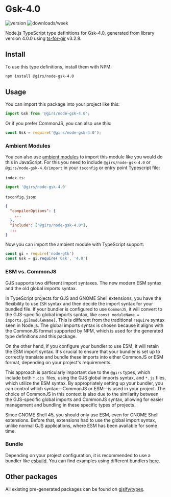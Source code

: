 
# Gsk-4.0

![version](https://img.shields.io/npm/v/@girs/node-gsk-4.0)
![downloads/week](https://img.shields.io/npm/dw/@girs/node-gsk-4.0)


Node.js TypeScript type definitions for Gsk-4.0, generated from library version 4.0.0 using [ts-for-gir](https://github.com/gjsify/ts-for-gir) v3.2.8.


## Install

To use this type definitions, install them with NPM:
```bash
npm install @girs/node-gsk-4.0
```

## Usage

You can import this package into your project like this:
```ts
import Gsk from '@girs/node-gsk-4.0';
```

Or if you prefer CommonJS, you can also use this:
```ts
const Gsk = require('@girs/node-gsk-4.0');
```

### Ambient Modules

You can also use [ambient modules](https://github.com/gjsify/ts-for-gir/tree/main/packages/cli#ambient-modules) to import this module like you would do this in JavaScript.
For this you need to include `@girs/node-gsk-4.0` or `@girs/node-gsk-4.0/import` in your `tsconfig` or entry point Typescript file:

`index.ts`:
```ts
import '@girs/node-gsk-4.0'
```

`tsconfig.json`:
```json
{
  "compilerOptions": {
    ...
  },
  "include": ["@girs/node-gsk-4.0"],
  ...
}
```

Now you can import the ambient module with TypeScript support: 

```ts
const gi = require('node-gtk')
const Gsk = gi.require('Gsk', '4.0')
```



### ESM vs. CommonJS

GJS supports two different import syntaxes. The new modern ESM syntax and the old global imports syntax.

In TypeScript projects for GJS and GNOME Shell extensions, you have the flexibility to use `ESM` syntax and then decide the import syntax for your bundled file. If your bundler is configured to use `CommonJS`, it will convert to the GJS-specific global imports syntax, like `const moduleName = imports.gi[moduleName]`. This is different from the traditional `require` syntax seen in Node.js. The global imports syntax is chosen because it aligns with the CommonJS format supported by NPM, which is used for the generated type definitions and this package.

On the other hand, if you configure your bundler to use ESM, it will retain the ESM import syntax. It's crucial to ensure that your bundler is set up to correctly translate and bundle these imports into either CommonJS or ESM format, depending on your project's requirements.

This approach is particularly important due to the `@girs` types, which include both `*.cjs `files, using the GJS global imports syntax, and `*.js` files, which utilize the ESM syntax. By appropriately setting up your bundler, you can control which syntax—CommonJS or ESM—is used in your project. The choice of CommonJS in this context is also due to the similarity between the GJS-specific global imports and CommonJS syntax, allowing for easier management and bundling in these specific types of projects.

Since GNOME Shell 45, you should only use ESM, even for GNOME Shell extensions. Before that, extensions had to use the global import syntax, unlike normal GJS applications, where ESM has been available for some time.

### Bundle

Depending on your project configuration, it is recommended to use a bundler like [esbuild](https://esbuild.github.io/). You can find examples using different bundlers [here](https://github.com/gjsify/ts-for-gir/tree/main/examples).

## Other packages

All existing pre-generated packages can be found on [gjsify/types](https://github.com/gjsify/types).

